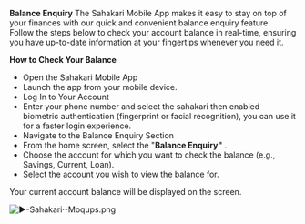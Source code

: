 **Balance Enquiry**
The Sahakari Mobile App makes it easy to stay on top of your finances with our quick and convenient balance enquiry feature. Follow the steps below to check your account balance in real-time, ensuring you have up-to-date information at your fingertips whenever you need it.

**How to Check Your Balance**
- Open the Sahakari Mobile App
- Launch the app from your mobile device.
- Log In to Your Account
- Enter your phone number and select the sahakari then enabled biometric authentication (fingerprint or facial recognition), you can use it for a faster login experience.
- Navigate to the Balance Enquiry Section
- From the home screen, select the "**Balance Enquiry"** .
- Choose the account for which you want to check the balance (e.g., Savings, Current, Loan).
- Select the account you wish to view the balance for.

Your current account balance will be displayed on the screen.

![▶-Sahakari·-Moqups.png](/.attachments/▶-Sahakari·-Moqups-a399e797-4de3-4900-9e01-1b7a6881cff6.png)